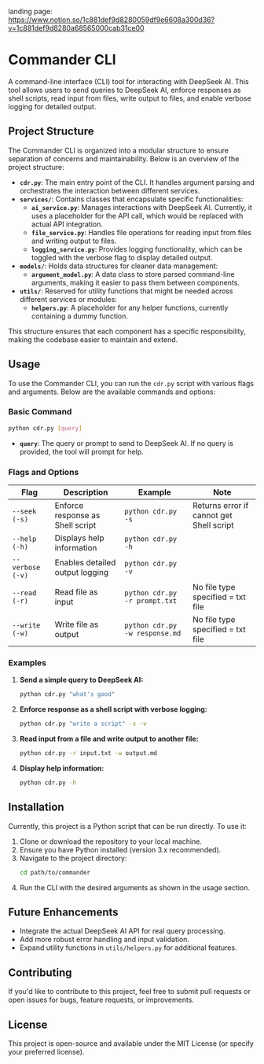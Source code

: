 landing page: https://www.notion.so/1c881def9d8280059df9e6608a300d36?v=1c881def9d8280a68565000cab31ce00

# Commander CLI

A command-line interface (CLI) tool for interacting with DeepSeek AI. This tool allows users to send queries to DeepSeek AI, enforce responses as shell scripts, read input from files, write output to files, and enable verbose logging for detailed output.

## Project Structure

The Commander CLI is organized into a modular structure to ensure separation of concerns and maintainability. Below is an overview of the project structure:

- **`cdr.py`**: The main entry point of the CLI. It handles argument parsing and orchestrates the interaction between different services.
- **`services/`**: Contains classes that encapsulate specific functionalities:
  - **`ai_service.py`**: Manages interactions with DeepSeek AI. Currently, it uses a placeholder for the API call, which would be replaced with actual API integration.
  - **`file_service.py`**: Handles file operations for reading input from files and writing output to files.
  - **`logging_service.py`**: Provides logging functionality, which can be toggled with the verbose flag to display detailed output.
- **`models/`**: Holds data structures for cleaner data management:
  - **`argument_model.py`**: A data class to store parsed command-line arguments, making it easier to pass them between components.
- **`utils/`**: Reserved for utility functions that might be needed across different services or modules:
  - **`helpers.py`**: A placeholder for any helper functions, currently containing a dummy function.

This structure ensures that each component has a specific responsibility, making the codebase easier to maintain and extend.

## Usage

To use the Commander CLI, you can run the `cdr.py` script with various flags and arguments. Below are the available commands and options:

### Basic Command

```bash
python cdr.py [query]
```

- **`query`**: The query or prompt to send to DeepSeek AI. If no query is provided, the tool will prompt for help.

### Flags and Options

| Flag                | Description                          | Example                       | Note                                      |
|---------------------|--------------------------------------|-------------------------------|-------------------------------------------|
| `--seek (-s)`       | Enforce response as Shell script    | `python cdr.py -s`            | Returns error if cannot get Shell script |
| `--help (-h)`       | Displays help information           | `python cdr.py -h`            |                                           |
| `--verbose (-v)`    | Enables detailed output logging     | `python cdr.py -v`            |                                           |
| `--read (-r)`       | Read file as input                  | `python cdr.py -r prompt.txt` | No file type specified = txt file        |
| `--write (-w)`      | Write file as output                | `python cdr.py -w response.md`| No file type specified = txt file        |

### Examples

1. **Send a simple query to DeepSeek AI:**
   ```bash
   python cdr.py "what's good"
   ```

2. **Enforce response as a shell script with verbose logging:**
   ```bash
   python cdr.py "write a script" -s -v
   ```

3. **Read input from a file and write output to another file:**
   ```bash
   python cdr.py -r input.txt -w output.md
   ```

4. **Display help information:**
   ```bash
   python cdr.py -h
   ```

## Installation

Currently, this project is a Python script that can be run directly. To use it:

1. Clone or download the repository to your local machine.
2. Ensure you have Python installed (version 3.x recommended).
3. Navigate to the project directory:
   ```bash
   cd path/to/commander
   ```
4. Run the CLI with the desired arguments as shown in the usage section.

## Future Enhancements

- Integrate the actual DeepSeek AI API for real query processing.
- Add more robust error handling and input validation.
- Expand utility functions in `utils/helpers.py` for additional features.

## Contributing

If you'd like to contribute to this project, feel free to submit pull requests or open issues for bugs, feature requests, or improvements.

## License

This project is open-source and available under the MIT License (or specify your preferred license).
